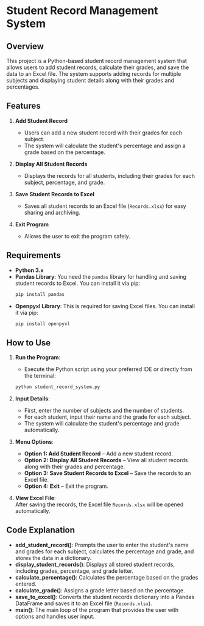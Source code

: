 # Student Record Management System

## Overview

This project is a Python-based student record management system that allows users to add student records, calculate their grades, and save the data to an Excel file. The system supports adding records for multiple subjects and displaying student details along with their grades and percentages.

## Features

1. **Add Student Record**  
   - Users can add a new student record with their grades for each subject.
   - The system will calculate the student's percentage and assign a grade based on the percentage.

2. **Display All Student Records**  
   - Displays the records for all students, including their grades for each subject, percentage, and grade.

3. **Save Student Records to Excel**  
   - Saves all student records to an Excel file (`Records.xlsx`) for easy sharing and archiving.

4. **Exit Program**  
   - Allows the user to exit the program safely.

## Requirements

- **Python 3.x**
- **Pandas Library**: You need the `pandas` library for handling and saving student records to Excel.
  You can install it via pip:
  ```bash
  pip install pandas
  ```
- **Openpyxl Library**: This is required for saving Excel files.
  You can install it via pip:
  ```bash
  pip install openpyxl
  ```

## How to Use

1. **Run the Program**:  
   - Execute the Python script using your preferred IDE or directly from the terminal:
   ```bash
   python student_record_system.py
   ```

2. **Input Details**:  
   - First, enter the number of subjects and the number of students.
   - For each student, input their name and the grade for each subject.
   - The system will calculate the student's percentage and grade automatically.

3. **Menu Options**:
   - **Option 1: Add Student Record** – Add a new student record.
   - **Option 2: Display All Student Records** – View all student records along with their grades and percentage.
   - **Option 3: Save Student Records to Excel** – Save the records to an Excel file.
   - **Option 4: Exit** – Exit the program.

4. **View Excel File**:  
   After saving the records, the Excel file `Records.xlsx` will be opened automatically.

## Code Explanation

- **add_student_record()**: Prompts the user to enter the student's name and grades for each subject, calculates the percentage and grade, and stores the data in a dictionary.
- **display_student_records()**: Displays all stored student records, including grades, percentage, and grade letter.
- **calculate_percentage()**: Calculates the percentage based on the grades entered.
- **calculate_grade()**: Assigns a grade letter based on the percentage.
- **save_to_excel()**: Converts the student records dictionary into a Pandas DataFrame and saves it to an Excel file (`Records.xlsx`).
- **main()**: The main loop of the program that provides the user with options and handles user input.
